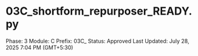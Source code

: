 # 03C_shortform_repurposer_READY.py

Phase: 3
Module: C
Prefix: 03C_
Status: Approved
Last Updated: July 28, 2025 7:04 PM (GMT+5:30)
